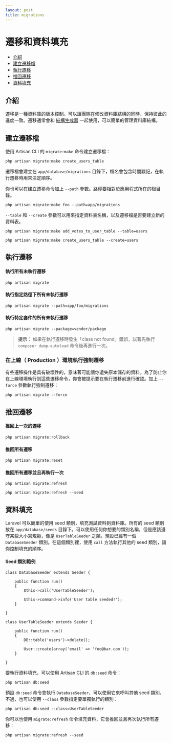 ```yaml
---
layout: post
title: migrations
---
```

# 遷移和資料填充

- [介紹](#introduction)
- [建立遷移檔](#creating-migrations)
- [執行遷移](#running-migrations)
- [推回遷移](#rolling-back-migrations)
- [資料填充](#database-seeding)

<a name="introduction"></a>
## 介紹

遷移是一種資料庫的版本控制。可以讓團隊在修改資料庫結構的同時，保持彼此的進度一致。遷移通常會和 [結構生成器](/docs/schema) 一起使用，可以簡單的管理資料庫結構。

<a name="creating-migrations"></a>
## 建立遷移檔

使用 Artisan CLI 的 `migrate:make` 命令建立遷移檔：

	php artisan migrate:make create_users_table

遷移檔會建立在 `app/database/migrations` 目錄下，檔名會包含時間戳記，在執行遷移時用來決定順序。

你也可以在建立遷移命令加上 `--path` 參數。路徑要相對於應用程式所在的根目錄。

	php artisan migrate:make foo --path=app/migrations

`--table` 和 `--create` 參數可以用來指定資料表名稱，以及遷移檔是否要建立新的資料表。

	php artisan migrate:make add_votes_to_user_table --table=users

	php artisan migrate:make create_users_table --create=users

<a name="running-migrations"></a>
## 執行遷移

#### 執行所有未執行遷移

	php artisan migrate

#### 執行指定路徑下所有未執行遷移

	php artisan migrate --path=app/foo/migrations

#### 執行特定套件的所有未執行遷移

	php artisan migrate --package=vendor/package

> **提示：** 如果在執行遷移時發生「class not found」錯誤，試著先執行 `composer dump-autoload` 命令後再進行一次。

### 在上線（ Production ）環境執行強制遷移

有些遷移操作是具有破壞性的，意味著可能讓你遺失原本儲存的資料。為了防止你在上線環境執行到這些遷移命令，你會被提示要在執行遷移前進行確認。加上 `--force` 參數執行強制遷移：

	php artisan migrate --force

<a name="rolling-back-migrations"></a>
## 推回遷移

#### 推回上一次的遷移

	php artisan migrate:rollback

#### 推回所有遷移

	php artisan migrate:reset

#### 推回所有遷移並且再執行一次

	php artisan migrate:refresh

	php artisan migrate:refresh --seed

<a name="database-seeding"></a>
## 資料填充

Laravel 可以簡單的使用 seed 類別，填充測試資料到資料庫。所有的 seed 類別放在 `app/database/seeds` 目錄下。可以使用任何你想要的類別名稱，但是應該遵守某些大小寫規範，像是 `UserTableSeeder` 之類。預設已經有一個 `DatabaseSeeder` 類別。在這個類別裡，使用 `call` 方法執行其他的 seed 類別，讓你控制填充的順序。

#### Seed 類別範例

	class DatabaseSeeder extends Seeder {

		public function run()
		{
			$this->call('UserTableSeeder');

			$this->command->info('User table seeded!');
		}

	}

	class UserTableSeeder extends Seeder {

		public function run()
		{
			DB::table('users')->delete();

			User::create(array('email' => 'foo@bar.com'));
		}

	}

要執行資料填充，可以使用 Artisan CLI 的 `db:seed` 命令：

	php artisan db:seed

預設 `db:seed` 命令會執行 `DatabaseSeeder`，可以使用它來呼叫其他 seed 類別，不過，也可以使用 `--class` 參數指定要單獨執行的類別：

	php artisan db:seed --class=UserTableSeeder

你可以也使用 `migrate:refresh` 命令填充資料，它會推回並且再次執行所有遷移：

	php artisan migrate:refresh --seed
